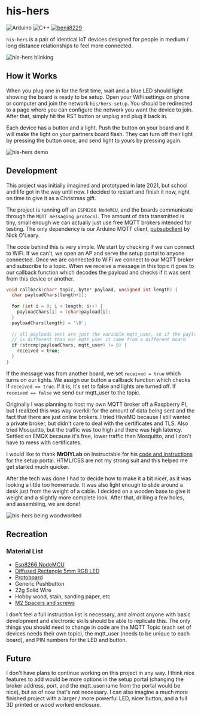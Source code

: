 
# his-hers

![Arduino](https://img.shields.io/badge/-Arduino-00979D?style=for-the-badge&logo=Arduino&logoColor=white) ![C++](https://img.shields.io/badge/c++-%2300599C.svg?style=for-the-badge&logo=c%2B%2B&logoColor=white)  [![benji8229](https://img.shields.io/badge/Medium-12100E?style=for-the-badge&logo=medium&logoColor=white) ](https://benji8229.medium.com/)

`his-hers` is a pair of identical IoT devices designed for people in medium / long distance relationships to feel more connected. 

![his-hers blinking](https://i.imgur.com/e4FbVy6.gif)

## How it Works

When you plug one in for the first time, wait and a blue LED should light showing the board is ready to be setup. Open your WiFi settings on phone or computer and join the network `his/hers-setup`. You should be redirected to a page where you can configure the network you want the device to join. After that, simply hit the RST button or unplug and plug it back in.

Each device has a button and a light. Push the button on your board and it will make the light on your partners board flash. They can turn off their light by pressing the button once, and send light to yours by pressing again.

![his-hers demo](https://i.imgur.com/aR1z2sq.gif)

## Development

This project was initially imagined and prototyped in late 2021, but school and life got in the way until now. I decided to restart and finish it now, right on time to give it as a Christmas gift.

The project is running off an `ESP8266 NodeMCU`, and the boards communicate through the `MQTT messaging protocol`. The amount of data transmitted is tiny, small enough we can actually just use free MQTT brokers intended for testing. The only dependency is our Arduino MQTT client, [pubsubclient](https://github.com/knolleary/pubsubclient) by Nick O'Leary.

The code behind this is very simple. We start by checking if we can connect to WiFi. If we can't, we open an AP and serve the setup portal to anyone connected. Once we are connected to WiFi we connect to our MQTT broker and subscribe to a topic. When we receive a message in this topic it goes to our callback function which decodes the payload and checks if it was sent from this device or another.
```cpp
void callback(char* topic, byte* payload, unsigned int length) {
  char payloadChars[length+1];
  
  for (int i = 0; i < length; i++) {
    payloadChars[i] = (char)payload[i];
  }
  payloadChars[length] = '\0';
  
  // all payloads sent are just the variable mqtt_user, so if the payload 
  // is different than our mqtt_user it came from a different board
  if (strcmp(payloadChars, mqtt_user) != 0) {
    received = true;
  }
}
```
If the message was from another board, we set `received = true` which turns on our lights. We assign our button a callback function which checks if `received == true`. If it is, it's set to false and lights are turned off. If `received == false` we send our mqtt_user to the topic.

Originally I was planning to host my own MQTT broker off a Raspberry PI, but I realized this was way overkill for the amount of data being sent and the fact that there are just online brokers. I tried HiveMQ because I still wanted a private broker, but didn't care to deal with the certificates and TLS. Also tried Mosquitto, but the traffic was too high and there was high latency. Settled on EMQX because it's free, lower traffic than Mosquitto, and I don't have to mess with certificates. 

I would like to thank **MrDIYLab** on Instructable for his [code and instructions](https://www.instructables.com/How-to-Add-a-Setup-Portal-to-ESP8266-Projects/) for the setup portal. HTML/CSS are not my strong suit and this helped me get started much quicker.

After the tech was done I had to decide how to make it a bit nicer, as it was looking a little too homemade. It was also light enough to slide around a desk just from the weight of a cable. I decided on a wooden base to give it weight and a slightly more complete look. After that, drilling a few holes, and assembling, we are done!

![his-hers being woodworked](https://i.imgur.com/rIVw0BL.png)

## Recreation
### Material List
- [Esp8266 NodeMCU](https://www.amazon.com/HiLetgo-Internet-Development-Wireless-Micropython/dp/B010N1SPRK)
- [Diffused Rectangle 5mm RGB LED](https://www.adafruit.com/product/2739)
- [Protoboard](https://www.amazon.com/dp/B07ZYNWJ1S)
- Generic Pushbutton
- 22g Solid Wire
- Hobby wood, stain, sanding paper, etc
- [M2 Spacers and screws](https://www.amazon.com/HVAZI-Male-Female-Spacer-Standoffs-Assortment/dp/B071KDS14D)

I don't feel a full instruction list is necessary, and almost anyone with basic development and electronic skills should be able to replicate this. The only things you should need to change in code are the MQTT Topic (each set of devices needs their own topic), the mqtt_user (needs to be unique to each board), and PIN numbers for the LED and button.

## Future

I don't have plans to continue working on this project in any way. I think nice features to add would be more options in the setup portal (changing the broker address, port, and the mqtt_username from the portal would be nice), but as of now that's not necessary. I can also imagine a much more finished project with a larger / more powerful LED, nicer button, and a full 3D printed or wood worked enclosure.